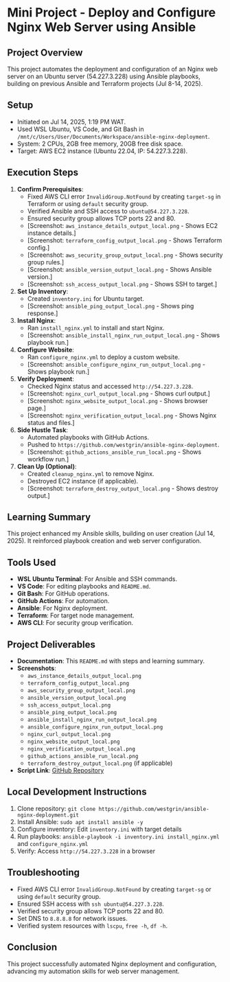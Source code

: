# Mini Project - Deploy and Configure Nginx Web Server using Ansible

## Project Overview
This project automates the deployment and configuration of an Nginx web server on an Ubuntu server (54.227.3.228) using Ansible playbooks, building on previous Ansible and Terraform projects (Jul 8-14, 2025).

## Setup
- Initiated on Jul 14, 2025, 1:19 PM WAT.
- Used WSL Ubuntu, VS Code, and Git Bash in `/mnt/c/Users/User/Documents/Workspace/ansible-nginx-deployment`.
- System: 2 CPUs, 2GB free memory, 20GB free disk space.
- Target: AWS EC2 instance (Ubuntu 22.04, IP: 54.227.3.228).

## Execution Steps
1. **Confirm Prerequisites**:
   - Fixed AWS CLI error `InvalidGroup.NotFound` by creating `target-sg` in Terraform or using `default` security group.
   - Verified Ansible and SSH access to `ubuntu@54.227.3.228`.
   - Ensured security group allows TCP ports 22 and 80.
   - [Screenshot: `aws_instance_details_output_local.png` - Shows EC2 instance details.]
   - [Screenshot: `terraform_config_output_local.png` - Shows Terraform config.]
   - [Screenshot: `aws_security_group_output_local.png` - Shows security group rules.]
   - [Screenshot: `ansible_version_output_local.png` - Shows Ansible version.]
   - [Screenshot: `ssh_access_output_local.png` - Shows SSH to target.]
2. **Set Up Inventory**:
   - Created `inventory.ini` for Ubuntu target.
   - [Screenshot: `ansible_ping_output_local.png` - Shows ping response.]
3. **Install Nginx**:
   - Ran `install_nginx.yml` to install and start Nginx.
   - [Screenshot: `ansible_install_nginx_run_output_local.png` - Shows playbook run.]
4. **Configure Website**:
   - Ran `configure_nginx.yml` to deploy a custom website.
   - [Screenshot: `ansible_configure_nginx_run_output_local.png` - Shows playbook run.]
5. **Verify Deployment**:
   - Checked Nginx status and accessed `http://54.227.3.228`.
   - [Screenshot: `nginx_curl_output_local.png` - Shows curl output.]
   - [Screenshot: `nginx_website_output_local.png` - Shows browser page.]
   - [Screenshot: `nginx_verification_output_local.png` - Shows Nginx status and files.]
6. **Side Hustle Task**:
   - Automated playbooks with GitHub Actions.
   - Pushed to `https://github.com/westgrin/ansible-nginx-deployment`.
   - [Screenshot: `github_actions_ansible_run_local.png` - Shows workflow run.]
7. **Clean Up (Optional)**:
   - Created `cleanup_nginx.yml` to remove Nginx.
   - Destroyed EC2 instance (if applicable).
   - [Screenshot: `terraform_destroy_output_local.png` - Shows destroy output.]

## Learning Summary
This project enhanced my Ansible skills, building on user creation (Jul 14, 2025). It reinforced playbook creation and web server configuration.

## Tools Used
- **WSL Ubuntu Terminal**: For Ansible and SSH commands.
- **VS Code**: For editing playbooks and `README.md`.
- **Git Bash**: For GitHub operations.
- **GitHub Actions**: For automation.
- **Ansible**: For Nginx deployment.
- **Terraform**: For target node management.
- **AWS CLI**: For security group verification.

## Project Deliverables
- **Documentation**: This `README.md` with steps and learning summary.
- **Screenshots**:
  - `aws_instance_details_output_local.png`
  - `terraform_config_output_local.png`
  - `aws_security_group_output_local.png`
  - `ansible_version_output_local.png`
  - `ssh_access_output_local.png`
  - `ansible_ping_output_local.png`
  - `ansible_install_nginx_run_output_local.png`
  - `ansible_configure_nginx_run_output_local.png`
  - `nginx_curl_output_local.png`
  - `nginx_website_output_local.png`
  - `nginx_verification_output_local.png`
  - `github_actions_ansible_run_local.png`
  - `terraform_destroy_output_local.png` (if applicable)
- **Script Link**: [GitHub Repository](https://github.com/westgrin/ansible-nginx-deployment)

## Local Development Instructions
1. Clone repository: `git clone https://github.com/westgrin/ansible-nginx-deployment.git`
2. Install Ansible: `sudo apt install ansible -y`
3. Configure inventory: Edit `inventory.ini` with target details
4. Run playbooks: `ansible-playbook -i inventory.ini install_nginx.yml` and `configure_nginx.yml`
5. Verify: Access `http://54.227.3.228` in a browser

## Troubleshooting
- Fixed AWS CLI error `InvalidGroup.NotFound` by creating `target-sg` or using `default` security group.
- Ensured SSH access with `ssh ubuntu@54.227.3.228`.
- Verified security group allows TCP ports 22 and 80.
- Set DNS to `8.8.8.8` for network issues.
- Verified system resources with `lscpu`, `free -h`, `df -h`.

## Conclusion
This project successfully automated Nginx deployment and configuration, advancing my automation skills for web server management.